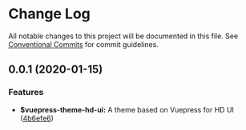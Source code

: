# Change Log

All notable changes to this project will be documented in this file.
See [Conventional Commits](https://conventionalcommits.org) for commit guidelines.

## 0.0.1 (2020-01-15)


### Features

* **$vuepress-theme-hd-ui:** A theme based on Vuepress for HD UI ([4b6efe6](https://github.com/hd-ui/hd-ui/commit/4b6efe65e93eca01539f1d53d3b969d255fb20f7))
